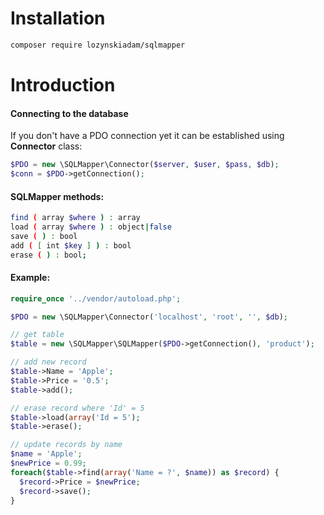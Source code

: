 # Installation
```bash
composer require lozynskiadam/sqlmapper
```

# Introduction

#### Connecting to the database

If you don't have a PDO connection yet it can be established using **Connector** class:
```php
$PDO = new \SQLMapper\Connector($server, $user, $pass, $db);
$conn = $PDO->getConnection();
```

#### SQLMapper methods:

```bash
find ( array $where ) : array
load ( array $where ) : object|false
save ( ) : bool
add ( [ int $key ] ) : bool
erase ( ) : bool;
```

#### Example:

```php
require_once '../vendor/autoload.php';

$PDO = new \SQLMapper\Connector('localhost', 'root', '', $db);

// get table
$table = new \SQLMapper\SQLMapper($PDO->getConnection(), 'product');

// add new record
$table->Name = 'Apple';
$table->Price = '0.5';
$table->add();

// erase record where 'Id' = 5
$table->load(array('Id = 5');
$table->erase();

// update records by name
$name = 'Apple';
$newPrice = 0.99;
foreach($table->find(array('Name = ?', $name)) as $record) {
  $record->Price = $newPrice;
  $record->save();
}
```
